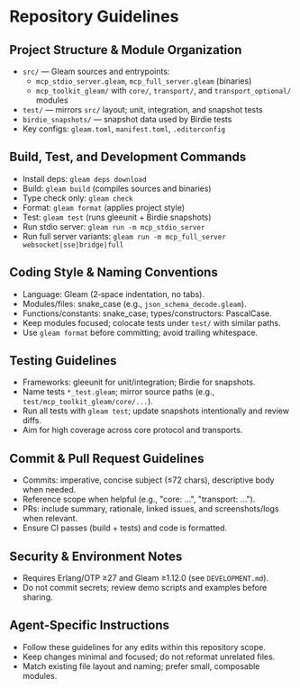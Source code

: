 # Repository Guidelines

## Project Structure & Module Organization
- `src/` — Gleam sources and entrypoints:
  - `mcp_stdio_server.gleam`, `mcp_full_server.gleam` (binaries)
  - `mcp_toolkit_gleam/` with `core/`, `transport/`, and `transport_optional/` modules
- `test/` — mirrors `src/` layout; unit, integration, and snapshot tests
- `birdie_snapshots/` — snapshot data used by Birdie tests
- Key configs: `gleam.toml`, `manifest.toml`, `.editorconfig`

## Build, Test, and Development Commands
- Install deps: `gleam deps download`
- Build: `gleam build` (compiles sources and binaries)
- Type check only: `gleam check`
- Format: `gleam format` (applies project style)
- Test: `gleam test` (runs gleeunit + Birdie snapshots)
- Run stdio server: `gleam run -m mcp_stdio_server`
- Run full server variants: `gleam run -m mcp_full_server websocket|sse|bridge|full`

## Coding Style & Naming Conventions
- Language: Gleam (2‑space indentation, no tabs).
- Modules/files: snake_case (e.g., `json_schema_decode.gleam`).
- Functions/constants: snake_case; types/constructors: PascalCase.
- Keep modules focused; colocate tests under `test/` with similar paths.
- Use `gleam format` before committing; avoid trailing whitespace.

## Testing Guidelines
- Frameworks: gleeunit for unit/integration; Birdie for snapshots.
- Name tests `*_test.gleam`; mirror source paths (e.g., `test/mcp_toolkit_gleam/core/...`).
- Run all tests with `gleam test`; update snapshots intentionally and review diffs.
- Aim for high coverage across core protocol and transports.

## Commit & Pull Request Guidelines
- Commits: imperative, concise subject (≤72 chars), descriptive body when needed.
- Reference scope when helpful (e.g., "core: ...", "transport: ...").
- PRs: include summary, rationale, linked issues, and screenshots/logs when relevant.
- Ensure CI passes (build + tests) and code is formatted.

## Security & Environment Notes
- Requires Erlang/OTP ≥27 and Gleam ≥1.12.0 (see `DEVELOPMENT.md`).
- Do not commit secrets; review demo scripts and examples before sharing.

## Agent-Specific Instructions
- Follow these guidelines for any edits within this repository scope.
- Keep changes minimal and focused; do not reformat unrelated files.
- Match existing file layout and naming; prefer small, composable modules.
